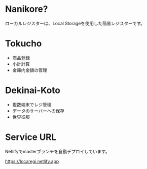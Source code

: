 # Nanikore?
ローカルレジスターは、Local Storageを使用した簡易レジスターです。

# Tokucho
- 商品登録
- 小計計算
- 金庫内金額の管理

# Dekinai-Koto
- 複数端末でレジ管理
- データのサーバーへの保存
- 世界征服

# Service URL
Netlifyでmasterブランチを自動デプロイしています。

https://locaregi.netlify.app